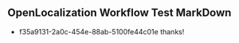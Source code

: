 ## OpenLocalization Workflow Test MarkDown
* f35a9131-2a0c-454e-88ab-5100fe44c01e thanks!

<!--HONumber=Aug16_HO1-->


